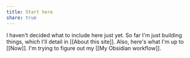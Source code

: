 ```yaml
---
title: Start here
share: true
---
```


I haven't decided what to include here just yet. So far I'm just building things, which I'll detail in [[About this site]]. Also, here's what I'm up to [[Now]]. I'm trying to figure out my [[My Obsidian workflow]].